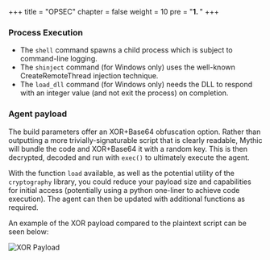 +++
title = "OPSEC"
chapter = false
weight = 10
pre = "<b>1. </b>"
+++

### Process Execution

- The `shell` command spawns a child process which is subject to command-line logging.
- The `shinject` command (for Windows only) uses the well-known CreateRemoteThread injection technique.
- The `load_dll` command (for Windows only) needs the DLL to respond with an integer value (and not exit the process) on completion.

### Agent payload

The build parameters offer an XOR+Base64 obfuscation option. Rather than outputting a more trivially-signaturable script that is clearly readable, Mythic will bundle the code and XOR+Base64 it with a random key. This is then decrypted, decoded and run with `exec()` to ultimately execute the agent.

With the function `load` available, as well as the potential utility of the `cryptography` library, you could reduce your payload size and capabilities for initial access (potentially using a python one-liner to achieve code execution). The agent can then be updated with additional functions as required.

An example of the XOR payload compared to the plaintext script can be seen below:

![XOR Payload](/agents/medusa/xor.png)
